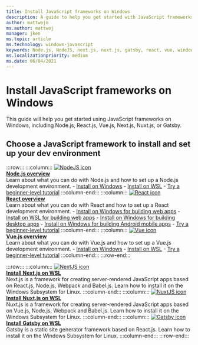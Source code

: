 ```yaml
---
title: Install JavaScript frameworks on Windows
description: A guide to help you get started with JavaScript frameworks on Windows, including Node.js, React.js, Vue.js, Next.js, Nuxt.js, or Gatsby.
author: mattwojo 
ms.author: mattwoj 
manager: jken
ms.topic: article
ms.technology: windows-javascript
keywords: Node.js, NodeJS, next.js, nuxt.js, gatsby, react, vue, windows, install, wsl, Set up windows, Dev Environment
ms.localizationpriority: medium
ms.date: 06/04/2021
---
```


# Install JavaScript frameworks on Windows

This guide will help you get started using JavaScript frameworks on Windows, including Node.js, React.js, Vue.js, Next.js, Nuxt.js, or Gatsby.

## Choose a JavaScript framework to install and set up your dev environment

:::row:::
    :::column:::
       [![NodeJS icon](../../images/nodejs-logo.png)](./nodejs-overview.md)<br>
        **[Node.js overview](./nodejs-overview.md)**<br>
        Learn about what you can do with Node.js and how to set up a Node.js development environment.
        - [Install on Windows](./nodejs-on-windows.md)
        - [Install on WSL](./nodejs-on-wsl.md)
        - [Try a beginner-level tutorial](./nodejs-beginners-tutorial.md)
    :::column-end:::
    :::column:::
       [![React icon](../../images/react-logo.png)](./react-overview.md)<br>
        **[React overview](./react-overview.md)**<br>
        Learn about what you can do with React and how to set up a React development environment.
        - [Install on Windows for building web apps](./react-on-windows.md)
        - [Install on WSL for building web apps](./react-on-wsl.md)
        - [Install on Windows for building desktop apps](./react-native-for-windows.md)
        - [Install on Windows for building Android mobile apps](./react-native-for-android.md)
        - [Try a beginner-level tutorial](./react-beginners-tutorial.md)
    :::column-end:::
    :::column:::
       [![Vue icon](../../images/vue-logo.png)](./vue-overview.md)<br>
        **[Vue.js overview](./vue-overview.md)**<br>
        Learn about what you can do with Vue.js and how to set up a Vue.js development environment.
        - [Install on Windows](./vue-on-windows.md)
        - [Install on WSL](./vue-on-wsl.md)
        - [Try a beginner-level tutorial](./vue-beginners-tutorial.md)
    :::column-end:::
:::row-end:::

:::row:::
    :::column:::
       [![NextJS icon](../../images/nextjs-logo.png)](./nextjs-on-wsl.md)<br>
        **[Install Next.js on WSL](./nextjs-on-wsl.md)**<br>
        Next.js is a framework for creating server-rendered JavaScript apps based on React.js, Node.js, Webpack and Babel.js. Learn how to install it on the Windows Subsystem for Linux.
    :::column-end:::
    :::column:::
       [![NuxtJS icon](../../images/nuxtjs-logo.png)](./nuxtjs-on-wsl.md)<br>
        **[Install Nuxt.js on WSL](./nuxtjs-on-wsl.md)**<br>
        Nuxt.js is a framework for creating server-rendered JavaScript apps based on Vue.js, Node.js, Webpack and Babel.js. Learn how to install it on the Windows Subsystem for Linux.
    :::column-end:::
    :::column:::
       [![Gatsby icon](../../images/gatsby-logo.png)](./gatsby-on-wsl.md)<br>
        **[Install Gatsby on WSL](./gatsby-on-wsl.md)**<br>
        Gatsby is a static site generator framework based on React.js. Learn how to install it on the Windows Subsystem for Linux.
    :::column-end:::
:::row-end:::

